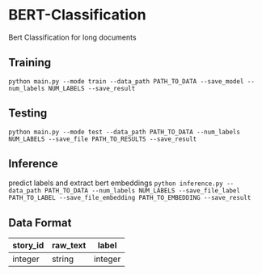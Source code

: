 # BERT-Classification
Bert Classification for long documents

## Training
```python main.py --mode train --data_path PATH_TO_DATA --save_model --num_labels NUM_LABELS --save_result```

## Testing
```python main.py --mode test --data_path PATH_TO_DATA --num_labels NUM_LABELS --save_file PATH_TO_RESULTS --save_result```

## Inference
predict labels and extract bert embeddings
```python inference.py --data_path PATH_TO_DATA --num_labels NUM_LABELS --save_file_label PATH_TO_LABEL --save_file_embedding PATH_TO_EMBEDDING --save_result```

## Data Format

story_id  | raw_text | label
------------- | ------------- | -------------
integer  | string | integer

